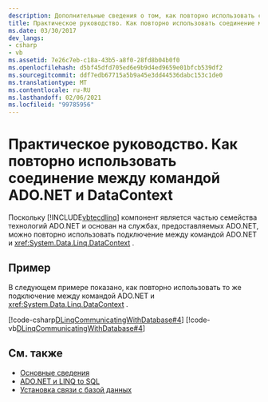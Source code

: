 ```yaml
---
description: Дополнительные сведения о том, как повторно использовать соединение между командой ADO.NET и DataContext.
title: Практическое руководство. Как повторно использовать соединение между командой ADO.NET и DataContext
ms.date: 03/30/2017
dev_langs:
- csharp
- vb
ms.assetid: 7e26c7eb-c18a-43b5-a8f0-28fd8b04b0f0
ms.openlocfilehash: d5bf45dfd705ed6e9b9d4ed9659e01bfcb539df2
ms.sourcegitcommit: ddf7edb67715a5b9a45e3dd44536dabc153c1de0
ms.translationtype: MT
ms.contentlocale: ru-RU
ms.lasthandoff: 02/06/2021
ms.locfileid: "99785956"
---
```

# <a name="how-to-reuse-a-connection-between-an-adonet-command-and-a-datacontext"></a>Практическое руководство. Как повторно использовать соединение между командой ADO.NET и DataContext

Поскольку [!INCLUDE[vbtecdlinq](../../../../../../includes/vbtecdlinq-md.md)] компонент является частью семейства технологий ADO.NET и основан на службах, предоставляемых ADO.NET, можно повторно использовать подключение между командой ADO.NET и <xref:System.Data.Linq.DataContext> .  
  
## <a name="example"></a>Пример  

 В следующем примере показано, как повторно использовать то же подключение между командой ADO.NET и <xref:System.Data.Linq.DataContext> .  
  
 [!code-csharp[DLinqCommunicatingWithDatabase#4](../../../../../../samples/snippets/csharp/VS_Snippets_Data/DLinqCommunicatingWithDatabase/cs/Program.cs#4)]
 [!code-vb[DLinqCommunicatingWithDatabase#4](../../../../../../samples/snippets/visualbasic/VS_Snippets_Data/DLinqCommunicatingWithDatabase/vb/Module1.vb#4)]  
  
## <a name="see-also"></a>См. также

- [Основные сведения](background-information.md)
- [ADO.NET и LINQ to SQL](ado-net-and-linq-to-sql.md)
- [Установка связи с базой данных](communicating-with-the-database.md)
